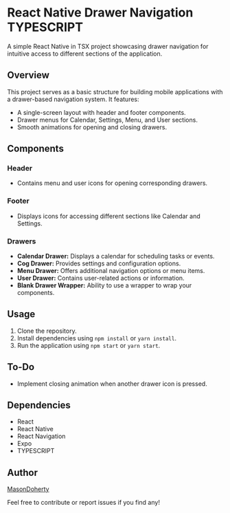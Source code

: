# React Native Drawer Navigation TYPESCRIPT

A simple React Native in TSX project showcasing drawer navigation for intuitive access to different sections of the application.

## Overview

This project serves as a basic structure for building mobile applications with a drawer-based navigation system. It features:

- A single-screen layout with header and footer components.
- Drawer menus for Calendar, Settings, Menu, and User sections.
- Smooth animations for opening and closing drawers.
## Components

### Header
- Contains menu and user icons for opening corresponding drawers.

### Footer
- Displays icons for accessing different sections like Calendar and Settings.

### Drawers
- **Calendar Drawer:** Displays a calendar for scheduling tasks or events.
- **Cog Drawer:** Provides settings and configuration options.
- **Menu Drawer:** Offers additional navigation options or menu items.
- **User Drawer:** Contains user-related actions or information.
- **Blank Drawer Wrapper:** Ability to use a wrapper to wrap your components. 

## Usage

1. Clone the repository.
2. Install dependencies using `npm install` or `yarn install`.
3. Run the application using `npm start` or `yarn start`.

## To-Do

- Implement closing animation when another drawer icon is pressed.

## Dependencies

- React
- React Native
- React Navigation
- Expo
- TYPESCRIPT

## Author

[MasonDoherty](https://github.com/MasonDoherty)

Feel free to contribute or report issues if you find any!
